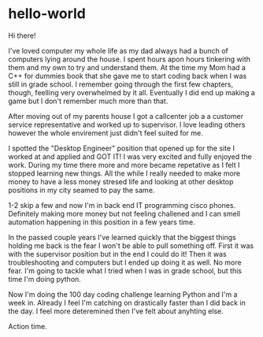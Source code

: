 # hello-world

Hi there!

I've loved computer my whole life as my dad always had a bunch of computers lying around the house.  I spent hours apon hours tinkering with them and my own to try and understand them.  At the time my Mom had a C++ for dummies book that she gave me to start coding back when I was still in grade school.  I remember going through the first few chapters, though, feelling very overwhelmed by it all. Eventually I did end up making a game but I don't remember much more than that.

After moving out of my parents house I got a callcenter job a a customer service representative and worked up to supervisor.  I love leading others however the whole envirement just didn't feel suited for me.  

I spotted the "Desktop Engineer" position that opened up for the site I worked at and applied and GOT IT! I was very excited and fully enjoyed the work.  During my time there more and more became repetative as I felt I stopped learning new things.  All the while I really needed to make more money to have a less money stresed life and looking at other desktop positions in my city seamed to pay the same.  

1-2 skip a few and now I'm in back end IT programming cisco phones.  Definitely making more money but not feeling challened and I can smell automation happening in this position in a few years time. 

In the passed couple years I've learned quickly that the biggest things holding me back is the fear I won't be able to pull something off.  First it was with the supervisor position but in the end I could do it!  Then it was troubleshooting and computers but I ended up doing it as well.  No more fear. I'm going to tackle what I tried when I was in grade school, but this time I'm doing python.

Now I'm doing the 100 day coding challenge learning Python and I'm a week in. Already I feel I'm catching on drastically faster than I did back in the day. I feel more deteremined then I've felt about anyhting else. 

Action time.
